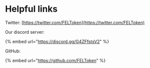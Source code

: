 # Helpful links

Twitter: [https://twitter.com/FELToken](https://twitter.com/FELToken)

Our discord server:

{% embed url="https://discord.gg/G4ZFfstsV2" %}

GitHub:

{% embed url="https://github.com/FELToken" %}
